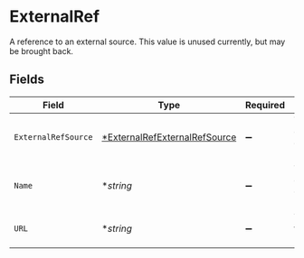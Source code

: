 # ExternalRef

A reference to an external source. This value is unused currently, but may be brought back.


## Fields

| Field                                                                                | Type                                                                                 | Required                                                                             | Description                                                                          |
| ------------------------------------------------------------------------------------ | ------------------------------------------------------------------------------------ | ------------------------------------------------------------------------------------ | ------------------------------------------------------------------------------------ |
| `ExternalRefSource`                                                                  | [*ExternalRefExternalRefSource](../../models/shared/externalrefexternalrefsource.md) | :heavy_minus_sign:                                                                   | The source of the external reference.                                                |
| `Name`                                                                               | **string*                                                                            | :heavy_minus_sign:                                                                   | The name of the external reference.                                                  |
| `URL`                                                                                | **string*                                                                            | :heavy_minus_sign:                                                                   | The URL to the external reference.                                                   |